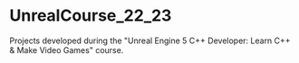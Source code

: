 # UnrealCourse_22_23
Projects developed during the "Unreal Engine 5 C++ Developer: Learn C++ &amp; Make Video Games" course.

